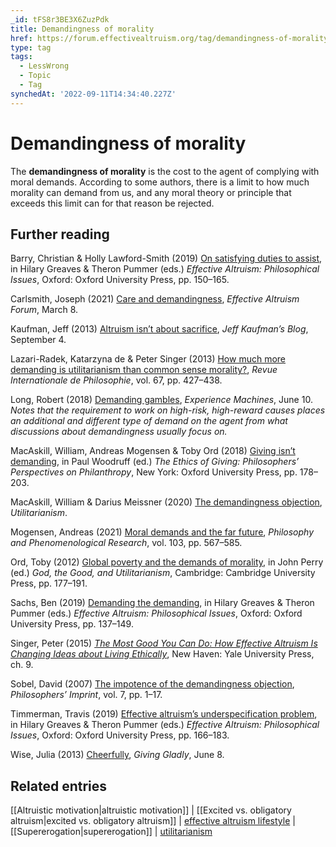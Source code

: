 ```yaml
---
_id: tFS8r3BE3X6ZuzPdk
title: Demandingness of morality
href: https://forum.effectivealtruism.org/tag/demandingness-of-morality
type: tag
tags:
  - LessWrong
  - Topic
  - Tag
synchedAt: '2022-09-11T14:34:40.227Z'
---
```

# Demandingness of morality

The **demandingness of morality** is the cost to the agent of complying with moral demands. According to some authors, there is a limit to how much morality can demand from us, and any moral theory or principle that exceeds this limit can for that reason be rejected.

Further reading
---------------

Barry, Christian & Holly Lawford-Smith (2019) [On satisfying duties to assist](http://doi.org/10.1093/oso/9780198841364.003.0010), in Hilary Greaves & Theron Pummer (eds.) *Effective Altruism: Philosophical Issues*, Oxford: Oxford University Press, pp. 150–165.

Carlsmith, Joseph (2021) [Care and demandingness](https://forum.effectivealtruism.org/posts/P52eSwfmwaN2uwrcM/care-and-demandingness), *Effective Altruism Forum*, March 8.

Kaufman, Jeff (2013) [Altruism isn’t about sacrifice](https://www.jefftk.com/p/altruism-isnt-about-sacrifice), *Jeff Kaufman’s Blog*, September 4.

Lazari-Radek, Katarzyna de & Peter Singer (2013) [How much more demanding is utilitarianism than common sense morality?](https://www.cairn.info/revue-internationale-de-philosophie-2013-4-page-427.htm), *Revue Internationale de Philosophie*, vol. 67, pp. 427–438.

Long, Robert (2018) [Demanding gambles](https://experiencemachines.wordpress.com/2018/06/10/demanding-gambles/), *Experience Machines*, June 10.  
*Notes that the requirement to work on high-risk, high-reward causes places an additional and different type of demand on the agent from what discussions about demandingness usually focus on.*

MacAskill, William, Andreas Mogensen & Toby Ord (2018) [Giving isn’t demanding](http://doi.org/10.1093/oso/9780190648879.003.0007), in Paul Woodruff (ed.) *The Ethics of Giving: Philosophers’ Perspectives on Philanthropy*, New York: Oxford University Press, pp. 178–203.

MacAskill, William & Darius Meissner (2020) [The demandingness objection](https://www.utilitarianism.net/objections-to-utilitarianism/demandingness), *Utilitarianism*.

Mogensen, Andreas (2021) [Moral demands and the far future](https://doi.org/10.1111/phpr.12729), *Philosophy and Phenomenological Research*, vol. 103, pp. 567–585.

Ord, Toby (2012) [Global poverty and the demands of morality](https://doi.org/10.1017/CBO9781107279629.013), in John Perry (ed.) *God, the Good, and Utilitarianism*, Cambridge: Cambridge University Press, pp. 177–191.

Sachs, Ben (2019) [Demanding the demanding](http://doi.org/10.1093/oso/9780198841364.003.0009), in Hilary Greaves & Theron Pummer (eds.) *Effective Altruism: Philosophical Issues*, Oxford: Oxford University Press, pp. 137–149.

Singer, Peter (2015) [*The Most Good You Can Do: How Effective Altruism Is Changing Ideas about Living Ethically*](https://en.wikipedia.org/wiki/Special:BookSources/9780300180275), New Haven: Yale University Press, ch. 9.

Sobel, David (2007) [The impotence of the demandingness objection](https://philpapers.org/rec/SOBTIO), *Philosophers’ Imprint*, vol. 7, pp. 1–17.

Timmerman, Travis (2019) [Effective altruism’s underspecification problem](http://doi.org/10.1093/oso/9780198841364.003.0011), in Hilary Greaves & Theron Pummer (eds.) *Effective Altruism: Philosophical Issues*, Oxford: Oxford University Press, pp. 166–183.

Wise, Julia (2013) [Cheerfully](http://www.givinggladly.com/2013/06/cheerfully.html), *Giving Gladly*, June 8.

Related entries
---------------

[[Altruistic motivation|altruistic motivation]] | [[Excited vs. obligatory altruism|excited vs. obligatory altruism]] | [effective altruism lifestyle](/tag/effective-altruism-lifestyle) | [[Supererogation|supererogation]] | [utilitarianism](/tag/utilitarianism)